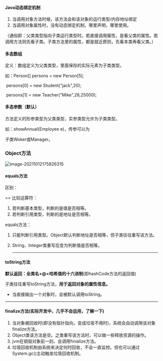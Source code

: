 #### Java动态绑定机制

1. 当调用对象方法时候，该方法会和该对象的运行类型/内存地址绑定
2. 当调用对象属性时，没有动态绑定机制，哪里声明，哪里使用。

（通俗即：父类类型指向子类运行类型时。若直接调用属性，是看父类的属性。若调用方法则先看子类。子类方法里的属性，都是就近原则，先看本类再看父类。）



#### 多态数组

定义：数组定义为父类类型，里面保存的实际元素为子类类型。

如：Person[] persons = new Person[5];

​		persons[0] = new Student("jack",20);

​		persons[1] = new Teacher("Mike",28,25000);



#### 多态参数（默认）

方法定义的形参类型为父类类型，实参类型允许为子类类型。

如：showAnnual(Employee e)，传参可以为

子类Woker或Manager。



### Object方法

![image-20211012175826315](C:\Users\10275\AppData\Roaming\Typora\typora-user-images\image-20211012175826315.png)

#### equals方法

区别：

== 比较运算符：

1. 若判断基本类型，判断的是值是否相等。
2. 若判断引用类型，判断的是地址是否相等。

equals方法：

 1. 只能判断引用类型。Object默认判断地址是否相等，但子类往往重写该方法。

 2. String、Integer类重写后变为判断值是否相等。

    ---

    

#### toString方法

**默认返回：全类名+@+哈希值的十六进制**(即hashCode方法的返回值)

子类往往重写toString方法，**用于返回对象的属性信息。**

- 当直接输出一个对象时，会被默认调用toString。

---



#### finalize方法(实际开发中，几乎不会运用，了解一下)

1. 当对象被回收时(即没有指针指向，变成垃圾不用时)，系统会自动调用该对象finalize方法。
2. Object类该方法是空。之类重写该方法时，可以做一些释放资源的操作。
3. jvm在销毁对象前一刻，会调用finialize方法。
4. 垃圾回收机制由系统来决定何时回收，不会一直监控。但也可以通过System.gc()主动触发垃圾回收机制。
